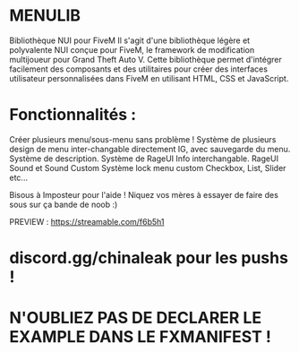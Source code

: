 # MENULIB
 Bibliothèque NUI pour FiveM  Il s'agit d'une bibliothèque légère et polyvalente NUI conçue pour FiveM, le framework de modification multijoueur pour Grand Theft Auto V. Cette bibliothèque permet d'intégrer facilement des composants et des utilitaires pour créer des interfaces utilisateur personnalisées dans FiveM en utilisant HTML, CSS et JavaScript.

 
 # Fonctionnalités :  
 Créer plusieurs menu/sous-menu sans problème ! 
 Système de plusieurs design de menu inter-changable directement IG, avec sauvegarde du menu. 
 Système de description. Système de RageUI Info interchangable. 
 RageUI Sound et Sound Custom 
 Système lock menu custom Checkbox, List, Slider etc...


Bisous à Imposteur pour l'aide ! Niquez vos mères à essayer de faire des sous sur ça bande de noob :)


PREVIEW : https://streamable.com/f6b5h1


# discord.gg/chinaleak pour les pushs ! 
# N'OUBLIEZ PAS DE DECLARER LE EXAMPLE DANS LE FXMANIFEST !
